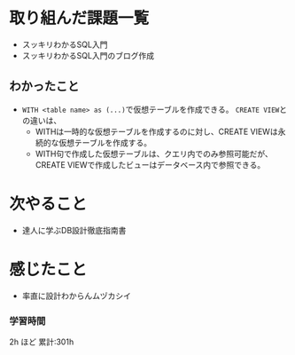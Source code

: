 # 取り組んだ課題一覧
- スッキリわかるSQL入門
- スッキリわかるSQL入門のブログ作成
## わかったこと
- `WITH <table name> as (...)`で仮想テーブルを作成できる。
    `CREATE VIEW`との違いは、
    - WITHは一時的な仮想テーブルを作成するのに対し、CREATE VIEWは永続的な仮想テーブルを作成する。
    - WITH句で作成した仮想テーブルは、クエリ内でのみ参照可能だが、CREATE VIEWで作成したビューはデータベース内で参照できる。
# 次やること
- 達人に学ぶDB設計徹底指南書
# 感じたこと
- 率直に設計わからんムヅカシイ
### 学習時間

2h ほど
累計:301h
